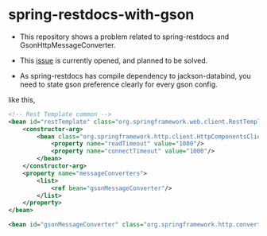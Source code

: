 # spring-restdocs-with-gson

- This repository shows a problem related to spring-restdocs and GsonHttpMessageConverter.
- This [issue](https://github.com/spring-projects/spring-restdocs/issues/263) is currently opened, and planned to be solved.

- As spring-restdocs has compile dependency to jackson-databind, you need to state gson preference clearly for every gson config.

like this,

```xml
<!-- Rest Template common -->
<bean id="restTemplate" class="org.springframework.web.client.RestTemplate" >
	<constructor-arg>
		<bean class="org.springframework.http.client.HttpComponentsClientHttpRequestFactory" >
			<property name="readTimeout" value="1000"/>
			<property name="connectTimeout" value="1000"/>
		</bean>
	</constructor-arg>
	<property name="messageConverters">
		<list>
			<ref bean="gsonMessageConverter"/>
		</list>
	</property>
</bean>

<bean id="gsonMessageConverter" class="org.springframework.http.converter.json.GsonHttpMessageConverter"/>
```
